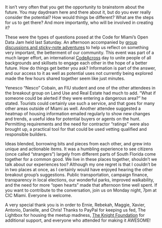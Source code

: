 It isn’t very often that you get the opportunity to brainstorm about the future. You may daydream here and there about it, but do you ever really consider the potential?  How would things be different? What are the steps for us to get there?  And more importantly, who will be involved in creating it?

These were the types of questions posed at the Code for Miami’s Open Data Jam held last Saturday. An afternoon accompanied by [group discussions and sticky-note adventures](https://www.facebook.com/media/set/?set=a.234000653391072.1073741832.204169276374210&type=1) to help us reflect on something very important, the betterment of our community. This event was part of a much larger effort, an international [CodeAcross](http://www.codeforamerica.org/events/codeacross-2014/) day to unite people of all backgrounds and skillsets to engage each other in the hope of a better future. How do things get better you ask? Information is part of the answer, and our access to it as well as potential uses not currently being explored made the few hours shared together seem like just minutes.

Yenesco “Nesco” Cobain, an FIU student and one of the other attendees in the breakout group on Land Use and Real Estate had much to add. “What if someone could be alerted if they were entering a dangerous area?” he stated. Tourists could certainly use such a service, and that goes for many other areas outside of Miami as well. Another attendee suggested a heatmap of housing information emailed regularly to show new changes and trends, a useful idea for potential buyers or agents on the hunt. Permitting requirements and the need for contractor “ratings” were also brought up, a practical tool for that could be used vetting qualified and responsible builders.

Ideas blended, borrowing bits and pieces from each other, and grew into unique and actionable items. It was a humbling experience to see citizens (once called “strangers”) largely from different parts of South Florida come together for a common good. We live in these places together, shouldn’t we talk about our experiences too? Although my one regret is that I couldn’t be in two places at once, as I certainly would have enjoyed hearing the other breakout group’s suggestions. Public transportation, campaign finance, transparency in local elections, our wonderful parks, improved walkability, and the need for more “open hearts” made that afternoon time well spent. If you want to contribute to the conversation, join us on Monday night, 7pm at CIC Miami. Everyone is welcome.

A very special thank you is in order to Ernie, Rebekah, Maggie, Xavier, Antonio, Danielle, and Chris! Thanks to PayPal for keeping us fed, The Lightbox for housing the meetup madness, [The Knight Foundation](http://www.knightfoundation.org/) for additional support, and everyone who attended for making it AWESOME!
